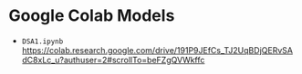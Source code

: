 # Google Colab Models
- ``DSA1.ipynb``
https://colab.research.google.com/drive/191P9JEfCs_TJ2UqBDjQERvSAdC8xLc_u?authuser=2#scrollTo=beFZgQVWkffc

